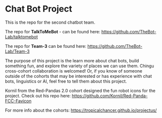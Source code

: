 # Chat Bot Project
This is the repo for the second chatbot team.

The repo for **TalkToMeBot** - can be found here: https://github.com/TheBot-Lab/talktomebot

The repo for **Team-3** can be found here: https://github.com/TheBot-Lab/Team-3

The purpose of this project is the learn more about chat bots, build something fun, and explore the variety of places we can use them. Chingu cross-cohort collaboration is welcomed! Or, if you know of someone outside of the cohorts that may be interested or has experience with chat bots, linguistics or AI, feel free to tell them about this project.

Kornil from the Red-Pandas 2.0 cohort designed the fun robot icons for the project. Check out his repo here: https://github.com/Kornil/Red-Panda-FCC-Favicon

For more info about the cohorts: https://tropicalchancer.github.io/projectus/
